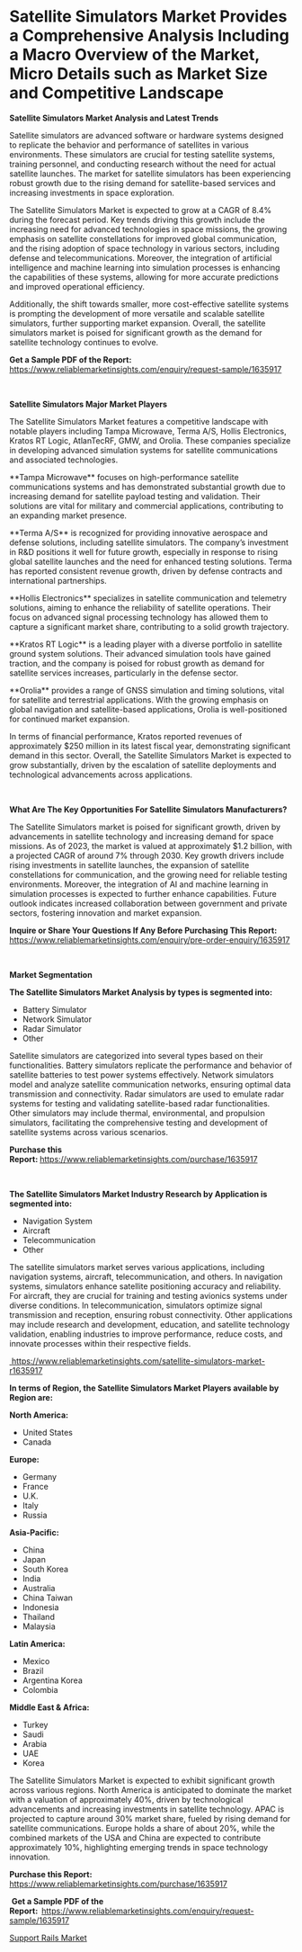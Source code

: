 <p><h1>Satellite Simulators Market Provides a Comprehensive Analysis Including a Macro Overview of the Market, Micro Details such as Market Size and Competitive Landscape</h1></p><p><strong>Satellite Simulators Market Analysis and Latest Trends</strong></p>
<p><p>Satellite simulators are advanced software or hardware systems designed to replicate the behavior and performance of satellites in various environments. These simulators are crucial for testing satellite systems, training personnel, and conducting research without the need for actual satellite launches. The market for satellite simulators has been experiencing robust growth due to the rising demand for satellite-based services and increasing investments in space exploration.</p><p>The Satellite Simulators Market is expected to grow at a CAGR of 8.4% during the forecast period. Key trends driving this growth include the increasing need for advanced technologies in space missions, the growing emphasis on satellite constellations for improved global communication, and the rising adoption of space technology in various sectors, including defense and telecommunications. Moreover, the integration of artificial intelligence and machine learning into simulation processes is enhancing the capabilities of these systems, allowing for more accurate predictions and improved operational efficiency.</p><p>Additionally, the shift towards smaller, more cost-effective satellite systems is prompting the development of more versatile and scalable satellite simulators, further supporting market expansion. Overall, the satellite simulators market is poised for significant growth as the demand for satellite technology continues to evolve.</p></p>
<p><strong>Get a Sample PDF of the Report:&nbsp;</strong> <a href="https://www.reliablemarketinsights.com/enquiry/request-sample/1635917?utm_campaign=2981&utm_medium=2&utm_source=Github&utm_content=ia&utm_term=08042025&utm_id=satellite-simulators">https://www.reliablemarketinsights.com/enquiry/request-sample/1635917</a></p>
<p>&nbsp;</p>
<p><strong>Satellite Simulators Major Market Players</strong></p>
<p><p>The Satellite Simulators Market features a competitive landscape with notable players including Tampa Microwave, Terma A/S, Hollis Electronics, Kratos RT Logic, AtlanTecRF, GMW, and Orolia. These companies specialize in developing advanced simulation systems for satellite communications and associated technologies.</p><p>**Tampa Microwave** focuses on high-performance satellite communications systems and has demonstrated substantial growth due to increasing demand for satellite payload testing and validation. Their solutions are vital for military and commercial applications, contributing to an expanding market presence.</p><p>**Terma A/S** is recognized for providing innovative aerospace and defense solutions, including satellite simulators. The company’s investment in R&D positions it well for future growth, especially in response to rising global satellite launches and the need for enhanced testing solutions. Terma has reported consistent revenue growth, driven by defense contracts and international partnerships.</p><p>**Hollis Electronics** specializes in satellite communication and telemetry solutions, aiming to enhance the reliability of satellite operations. Their focus on advanced signal processing technology has allowed them to capture a significant market share, contributing to a solid growth trajectory.</p><p>**Kratos RT Logic** is a leading player with a diverse portfolio in satellite ground system solutions. Their advanced simulation tools have gained traction, and the company is poised for robust growth as demand for satellite services increases, particularly in the defense sector.</p><p>**Orolia** provides a range of GNSS simulation and timing solutions, vital for satellite and terrestrial applications. With the growing emphasis on global navigation and satellite-based applications, Orolia is well-positioned for continued market expansion.</p><p>In terms of financial performance, Kratos reported revenues of approximately $250 million in its latest fiscal year, demonstrating significant demand in this sector. Overall, the Satellite Simulators Market is expected to grow substantially, driven by the escalation of satellite deployments and technological advancements across applications.</p></p>
<p>&nbsp;</p>
<p><strong>What Are The Key Opportunities For Satellite Simulators Manufacturers?</strong></p>
<p><p>The Satellite Simulators market is poised for significant growth, driven by advancements in satellite technology and increasing demand for space missions. As of 2023, the market is valued at approximately $1.2 billion, with a projected CAGR of around 7% through 2030. Key growth drivers include rising investments in satellite launches, the expansion of satellite constellations for communication, and the growing need for reliable testing environments. Moreover, the integration of AI and machine learning in simulation processes is expected to further enhance capabilities. Future outlook indicates increased collaboration between government and private sectors, fostering innovation and market expansion.</p></p>
<p><strong>Inquire or Share Your Questions If Any Before Purchasing This Report:</strong> <a href="https://www.reliablemarketinsights.com/enquiry/pre-order-enquiry/1635917?utm_campaign=2981&utm_medium=2&utm_source=Github&utm_content=ia&utm_term=08042025&utm_id=satellite-simulators">https://www.reliablemarketinsights.com/enquiry/pre-order-enquiry/1635917</a></p>
<p>&nbsp;</p>
<p><strong>Market Segmentation</strong></p>
<p><strong>The Satellite Simulators Market Analysis by types is segmented into:</strong></p>
<p><ul><li>Battery Simulator</li><li>Network Simulator</li><li>Radar Simulator</li><li>Other</li></ul></p>
<p><p>Satellite simulators are categorized into several types based on their functionalities. Battery simulators replicate the performance and behavior of satellite batteries to test power systems effectively. Network simulators model and analyze satellite communication networks, ensuring optimal data transmission and connectivity. Radar simulators are used to emulate radar systems for testing and validating satellite-based radar functionalities. Other simulators may include thermal, environmental, and propulsion simulators, facilitating the comprehensive testing and development of satellite systems across various scenarios.</p></p>
<p><strong>Purchase this Report:&nbsp;</strong><a href="https://www.reliablemarketinsights.com/purchase/1635917?utm_campaign=2981&utm_medium=2&utm_source=Github&utm_content=ia&utm_term=08042025&utm_id=satellite-simulators">https://www.reliablemarketinsights.com/purchase/1635917</a></p>
<p>&nbsp;</p>
<p><strong>The Satellite Simulators Market Industry Research by Application is segmented into:</strong></p>
<p><ul><li>Navigation System</li><li>Aircraft</li><li>Telecommunication</li><li>Other</li></ul></p>
<p><p>The satellite simulators market serves various applications, including navigation systems, aircraft, telecommunication, and others. In navigation systems, simulators enhance satellite positioning accuracy and reliability. For aircraft, they are crucial for training and testing avionics systems under diverse conditions. In telecommunication, simulators optimize signal transmission and reception, ensuring robust connectivity. Other applications may include research and development, education, and satellite technology validation, enabling industries to improve performance, reduce costs, and innovate processes within their respective fields.</p></p>
<p><a href="https://www.reliablemarketinsights.com/satellite-simulators-market-r1635917?utm_campaign=2981&utm_medium=2&utm_source=Github&utm_content=ia&utm_term=08042025&utm_id=satellite-simulators">&nbsp;https://www.reliablemarketinsights.com/satellite-simulators-market-r1635917</a></p>
<p><strong>In terms of Region, the Satellite Simulators Market Players available by Region are:</strong></p>
<p>
    <p> <strong> North America: </strong>
        <ul>
            <li>United States</li>
            <li>Canada</li>
        </ul>
        </p> 
    <p> <strong> Europe: </strong>
        <ul>
            <li>Germany</li>
            <li>France</li>
            <li>U.K.</li>
            <li>Italy</li>
            <li>Russia</li>
        </ul>
        </p> 
    <p> <strong> Asia-Pacific: </strong>
        <ul>
            <li>China</li>
            <li>Japan</li>
            <li>South Korea</li>
            <li>India</li>
            <li>Australia</li>
            <li>China Taiwan</li>
            <li>Indonesia</li>
            <li>Thailand</li>
            <li>Malaysia</li>
        </ul>
        </p> 
    <p> <strong> Latin America: </strong>
        <ul>
            <li>Mexico</li>
            <li>Brazil</li>
            <li>Argentina Korea</li>
            <li>Colombia</li>
        </ul>
        </p> 
    <p> <strong> Middle East & Africa: </strong>
        <ul>
            <li>Turkey</li>
            <li>Saudi</li>
            <li>Arabia</li>
            <li>UAE</li>
            <li>Korea</li>
        </ul>
    </p>
    </p>
<p><p>The Satellite Simulators Market is expected to exhibit significant growth across various regions. North America is anticipated to dominate the market with a valuation of approximately 40%, driven by technological advancements and increasing investments in satellite technology. APAC is projected to capture around 30% market share, fueled by rising demand for satellite communications. Europe holds a share of about 20%, while the combined markets of the USA and China are expected to contribute approximately 10%, highlighting emerging trends in space technology innovation.</p></p>
<p><strong>Purchase this Report: </strong><a href="https://www.reliablemarketinsights.com/purchase/1635917?utm_campaign=2981&utm_medium=2&utm_source=Github&utm_content=ia&utm_term=08042025&utm_id=satellite-simulators">https://www.reliablemarketinsights.com/purchase/1635917</a></p>
<p>&nbsp;<strong>Get a Sample PDF of the Report:&nbsp;&nbsp;</strong><a href="https://www.reliablemarketinsights.com/enquiry/request-sample/1635917?utm_campaign=2981&utm_medium=2&utm_source=Github&utm_content=ia&utm_term=08042025&utm_id=satellite-simulators">https://www.reliablemarketinsights.com/enquiry/request-sample/1635917</a></p>
<p><strong></strong></p>
<p><p><a href="https://github.com/birbamanan03/Market-Research-Report-List-1/blob/main/support-rails-market.md?utm_campaign=2981&utm_medium=2&utm_source=Github&utm_content=ia&utm_term=08042025&utm_id=satellite-simulators">Support Rails Market</a></p></p>